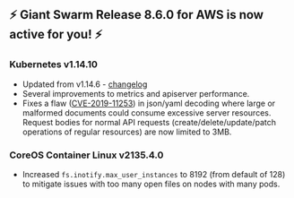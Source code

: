 ## :zap: Giant Swarm Release 8.6.0 for AWS is now active for you! :zap:

### Kubernetes v1.14.10
- Updated from v1.14.6 - [changelog](https://github.com/kubernetes/kubernetes/blob/master/CHANGELOG-1.14.md#v11410)
- Several improvements to metrics and apiserver performance.
- Fixes a flaw ([CVE-2019-11253](https://cve.mitre.org/cgi-bin/cvename.cgi?name=CVE-2019-11253)) in json/yaml decoding where large or malformed documents could consume excessive server resources. Request bodies for normal API requests (create/delete/update/patch operations of regular resources) are now limited to 3MB.

### CoreOS Container Linux v2135.4.0
- Increased `fs.inotify.max_user_instances` to 8192 (from default of 128) to mitigate issues with too many open files on nodes with many pods.
